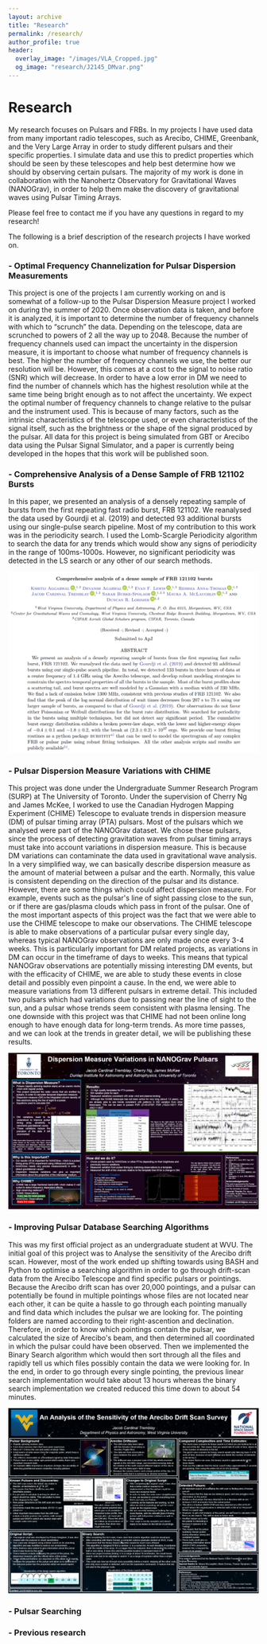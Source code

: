 ```yaml
---
layout: archive
title: "Research"
permalink: /research/
author_profile: true
header:
  overlay_image: "/images/VLA_Cropped.jpg"
  og_image: "research/J2145_DMvar.png"
---
```


# Research

My research focuses on Pulsars and FRBs. In my projects I have used data from many important radio telescopes, such as Arecibo, CHIME, Greenbank, and the Very Large Array in order to study different pulsars and their specific properties. I simulate data and use this to predict properties which should be seen by these telescopes and help best determine how we should by observing certain pulsars. The majority of my work is done in collaboration with the Nanohertz Observatory for Gravitational Waves (NANOGrav), in order to help them make the discovery of gravitational waves using Pulsar Timing Arrays.

Please feel free to contact me if you have any questions in regard to my research!
  

The following is a brief description of the research projects I have worked on.

### - Optimal Frequency Channelization for Pulsar Dispersion Measurements
This project is one of the projects I am currently working on and is somewhat of a follow-up to the Pulsar Dispersion Measure project I worked on during the summer of 2020. Once observation data is taken, and before it is analyzed, it is important to determine the number of frequency channels with which to “scrunch” the data. Depending on the telescope, data are scrunched to powers of 2 all the way up to 2048. Because the number of frequency channels used can impact the uncertainty in the dispersion measure, it is important to choose what number of frequency channels is best. The higher the number of frequency channels we use, the better our resolution will be. However, this comes at a cost to the signal to noise ratio (SNR) which will decrease. In order to have a low error in DM we need to find the number of channels which has the highest resolution while at the same time being bright enough as to not affect the uncertainty. We expect the optimal number of frequency channels to change relative to the pulsar and the instrument used. This is because of many factors, such as the intrinsic characteristics of the telescope used, or even characteristics of the signal itself, such as the brightness or the shape of the signal produced by the pulsar. All data for this project is being simulated from GBT or Arecibo data using the Pulsar Signal Simulator, and a paper is currently being developed in the hopes that this work will be published soon. 

### - Comprehensive Analysis of a Dense Sample of FRB 121102 Bursts
In this paper, we presented an analysis of a densely repeating sample of bursts from the first repeating fast radio burst, FRB 121102. We reanalysed the data used by Gourdji et al. (2019) and detected 93 additional bursts using our single-pulse search pipeline. Most of my contribution to this work was in the periodicity search. I used the Lomb-Scargle Periodicity algorithm to search the data for any trends which would show any signs of periodicity in the range of 100ms-1000s. However, no significant periodicity was detected in the LS search or any other of our search methods.

[![FRB 121102 Analysis](/images/research/FRB121102_Search.png "FRB 121102 Analysis")](https://arxiv.org/pdf/2107.05658.pdf)

### - Pulsar Dispersion Measure Variations with CHIME
This project was done under the Undergraduate Summer Research Program (SURP) at The University of Toronto. Under the supervision of Cherry Ng and James McKee, I worked to use the Canadian Hydrogen Mapping Experiment (CHIME) Telescope to evaluate trends in dispersion measure (DM) of pulsar timing array (PTA) pulsars. Most of the pulsars which we analysed were part of the NANOGrav dataset. We chose these pulsars, since the process of detecting gravitation waves from pulsar timing arrays must take into account variations in dispersion measure. This is because DM variations can contaminate the data used in gravitational wave analysis. In a very simplified way, we can basically describe dispersion measure as the amount of material between a pulsar and the earth. Normally, this value is consistent depending on the direction of the pulsar and its distance. However, there are some things which could affect dispersion measure. For example, events such as the pulsar's line of sight passing close to the sun, or if there are gas/plasma clouds which pass in front of the pulsar. One of the most important aspects of this project was the fact that we were able to use the CHIME telescope to make our observations. The CHIME telescope is able to make observations of a particular pulsar every single day, whereas typical NANOGrav observations are only made once every 3-4 weeks. This is particularly important for DM related projects, as variations in DM can occur in the timeframe of days to weeks. This means that typical NANOGrav observations are potentially missing interesting DM events, but with the efficacity of CHIME, we are able to study these events in close detail and possibly even pinpoint a cause. In the end, we were able to measure variations from 13 different pulsars in extreme detail. This included two pulsars which had variations due to passing near the line of sight to the sun, and a pulsar whose trends seem consistent with plasma lensing. The one downside with this project was that CHIME had not been online long enough to have enough data for long-term trends. As more time passes, and we can look at the trends in greater detail, we will be publishing these results.

[![Pulsar Dispersion Measure Variations with CHIME](/images/research/DMpic.png "Pulsar Dispersion Measure Variations with CHIME")](/files/pdf/research/JacobCT_SURPPoster.pdf)

### - Improving Pulsar Database Searching Algorithms
This was my first official project as an undergraduate student at WVU. The initial goal of this project was to Analyse the sensitivity of the Arecibo drift scan. However, most of the work ended up shifting towards using BASH and Python to optimise a searching algorithm in order to go through drift-scan data from the Arecibo Telescope and find specific pulsars or pointings. Because the Arecibo drift scan has over 20,000 pointings, and a pulsar can potentially be found in multiple pointings whose files are not located near each other, it can be quite a hassle to go through each pointing manually and find data which includes the pulsar we are looking for. The pointing folders are named according to their right-ascention and declination. Therefore, in order to know which pointings contain the pulsar, we calculated the size of Arecibo's beam, and then determined all coordinated in which the pulsar could have been observed. Then we implemented the Binary Search algorithm which would then sort through all the files and rapidly tell us which files possibly contain the data we were looking for. In the end, in order to go through every single pointing, the previous linear search implementation would take about 13 hours whereas the binary search implementation we created reduced this time down to about 54 minutes.

[![An Analysis of the Sensitivity of the Arecibo Drift Scan Survey](/images/research/AreciboCode.png "An Analysis of the Sensitivity of the Arecibo Drift Scan Survey")](/files/pdf/research/JacobCT_SymposiumOnlyPoster.pdf)

### - Pulsar Searching


### - Previous research


